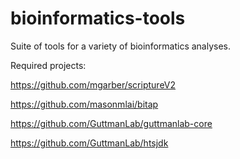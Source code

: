 bioinformatics-tools
====================

Suite of tools for a variety of bioinformatics analyses.

Required projects:

https://github.com/mgarber/scriptureV2

https://github.com/masonmlai/bitap

https://github.com/GuttmanLab/guttmanlab-core

https://github.com/GuttmanLab/htsjdk
